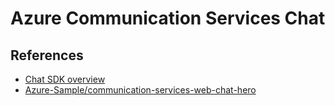 # Azure Communication Services Chat

## References

* [Chat SDK overview](https://docs.microsoft.com/ko-kr/azure/communication-services/concepts/chat/sdk-features)
* [Azure-Sample/communication-services-web-chat-hero](https://github.com/Azure-Samples/communication-services-web-chat-hero)